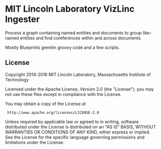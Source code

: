 MIT Lincoln Laboratory VizLinc Ingester
=====

Process a graph containing named entities and documents to group like-named entities and find coreferences within
and across documents.

Mostly Blueprints gremlin groovy code and a few scripts.

## License

Copyright 2014-2016 MIT Lincoln Laboratory, Massachusetts Institute of Technology 

Licensed under the Apache License, Version 2.0 (the "License"); you may not use these files except in compliance with the License.

You may obtain a copy of the License at

     http://www.apache.org/licenses/LICENSE-2.0

Unless required by applicable law or agreed to in writing, software distributed under the License is distributed on an "AS IS" BASIS, WITHOUT WARRANTIES OR CONDITIONS OF ANY KIND, either express or implied. See the License for the specific language governing permissions and limitations under the License.
